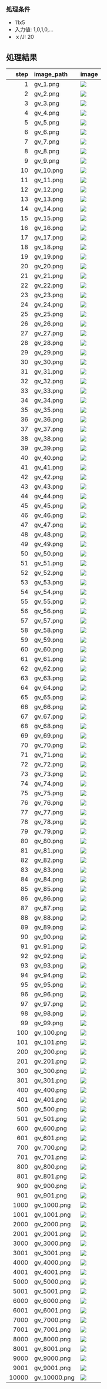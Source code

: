 ### 処理条件
- 11x5
- 入力値: 1,0,1,0,...
- ｘ/J: 20
 
## 処理結果
|   step | image_path   | image             |
|-------:|:-------------|:------------------|
|      1 | gv_1.png     | ![](gv_1.png)     |
|      2 | gv_2.png     | ![](gv_2.png)     |
|      3 | gv_3.png     | ![](gv_3.png)     |
|      4 | gv_4.png     | ![](gv_4.png)     |
|      5 | gv_5.png     | ![](gv_5.png)     |
|      6 | gv_6.png     | ![](gv_6.png)     |
|      7 | gv_7.png     | ![](gv_7.png)     |
|      8 | gv_8.png     | ![](gv_8.png)     |
|      9 | gv_9.png     | ![](gv_9.png)     |
|     10 | gv_10.png    | ![](gv_10.png)    |
|     11 | gv_11.png    | ![](gv_11.png)    |
|     12 | gv_12.png    | ![](gv_12.png)    |
|     13 | gv_13.png    | ![](gv_13.png)    |
|     14 | gv_14.png    | ![](gv_14.png)    |
|     15 | gv_15.png    | ![](gv_15.png)    |
|     16 | gv_16.png    | ![](gv_16.png)    |
|     17 | gv_17.png    | ![](gv_17.png)    |
|     18 | gv_18.png    | ![](gv_18.png)    |
|     19 | gv_19.png    | ![](gv_19.png)    |
|     20 | gv_20.png    | ![](gv_20.png)    |
|     21 | gv_21.png    | ![](gv_21.png)    |
|     22 | gv_22.png    | ![](gv_22.png)    |
|     23 | gv_23.png    | ![](gv_23.png)    |
|     24 | gv_24.png    | ![](gv_24.png)    |
|     25 | gv_25.png    | ![](gv_25.png)    |
|     26 | gv_26.png    | ![](gv_26.png)    |
|     27 | gv_27.png    | ![](gv_27.png)    |
|     28 | gv_28.png    | ![](gv_28.png)    |
|     29 | gv_29.png    | ![](gv_29.png)    |
|     30 | gv_30.png    | ![](gv_30.png)    |
|     31 | gv_31.png    | ![](gv_31.png)    |
|     32 | gv_32.png    | ![](gv_32.png)    |
|     33 | gv_33.png    | ![](gv_33.png)    |
|     34 | gv_34.png    | ![](gv_34.png)    |
|     35 | gv_35.png    | ![](gv_35.png)    |
|     36 | gv_36.png    | ![](gv_36.png)    |
|     37 | gv_37.png    | ![](gv_37.png)    |
|     38 | gv_38.png    | ![](gv_38.png)    |
|     39 | gv_39.png    | ![](gv_39.png)    |
|     40 | gv_40.png    | ![](gv_40.png)    |
|     41 | gv_41.png    | ![](gv_41.png)    |
|     42 | gv_42.png    | ![](gv_42.png)    |
|     43 | gv_43.png    | ![](gv_43.png)    |
|     44 | gv_44.png    | ![](gv_44.png)    |
|     45 | gv_45.png    | ![](gv_45.png)    |
|     46 | gv_46.png    | ![](gv_46.png)    |
|     47 | gv_47.png    | ![](gv_47.png)    |
|     48 | gv_48.png    | ![](gv_48.png)    |
|     49 | gv_49.png    | ![](gv_49.png)    |
|     50 | gv_50.png    | ![](gv_50.png)    |
|     51 | gv_51.png    | ![](gv_51.png)    |
|     52 | gv_52.png    | ![](gv_52.png)    |
|     53 | gv_53.png    | ![](gv_53.png)    |
|     54 | gv_54.png    | ![](gv_54.png)    |
|     55 | gv_55.png    | ![](gv_55.png)    |
|     56 | gv_56.png    | ![](gv_56.png)    |
|     57 | gv_57.png    | ![](gv_57.png)    |
|     58 | gv_58.png    | ![](gv_58.png)    |
|     59 | gv_59.png    | ![](gv_59.png)    |
|     60 | gv_60.png    | ![](gv_60.png)    |
|     61 | gv_61.png    | ![](gv_61.png)    |
|     62 | gv_62.png    | ![](gv_62.png)    |
|     63 | gv_63.png    | ![](gv_63.png)    |
|     64 | gv_64.png    | ![](gv_64.png)    |
|     65 | gv_65.png    | ![](gv_65.png)    |
|     66 | gv_66.png    | ![](gv_66.png)    |
|     67 | gv_67.png    | ![](gv_67.png)    |
|     68 | gv_68.png    | ![](gv_68.png)    |
|     69 | gv_69.png    | ![](gv_69.png)    |
|     70 | gv_70.png    | ![](gv_70.png)    |
|     71 | gv_71.png    | ![](gv_71.png)    |
|     72 | gv_72.png    | ![](gv_72.png)    |
|     73 | gv_73.png    | ![](gv_73.png)    |
|     74 | gv_74.png    | ![](gv_74.png)    |
|     75 | gv_75.png    | ![](gv_75.png)    |
|     76 | gv_76.png    | ![](gv_76.png)    |
|     77 | gv_77.png    | ![](gv_77.png)    |
|     78 | gv_78.png    | ![](gv_78.png)    |
|     79 | gv_79.png    | ![](gv_79.png)    |
|     80 | gv_80.png    | ![](gv_80.png)    |
|     81 | gv_81.png    | ![](gv_81.png)    |
|     82 | gv_82.png    | ![](gv_82.png)    |
|     83 | gv_83.png    | ![](gv_83.png)    |
|     84 | gv_84.png    | ![](gv_84.png)    |
|     85 | gv_85.png    | ![](gv_85.png)    |
|     86 | gv_86.png    | ![](gv_86.png)    |
|     87 | gv_87.png    | ![](gv_87.png)    |
|     88 | gv_88.png    | ![](gv_88.png)    |
|     89 | gv_89.png    | ![](gv_89.png)    |
|     90 | gv_90.png    | ![](gv_90.png)    |
|     91 | gv_91.png    | ![](gv_91.png)    |
|     92 | gv_92.png    | ![](gv_92.png)    |
|     93 | gv_93.png    | ![](gv_93.png)    |
|     94 | gv_94.png    | ![](gv_94.png)    |
|     95 | gv_95.png    | ![](gv_95.png)    |
|     96 | gv_96.png    | ![](gv_96.png)    |
|     97 | gv_97.png    | ![](gv_97.png)    |
|     98 | gv_98.png    | ![](gv_98.png)    |
|     99 | gv_99.png    | ![](gv_99.png)    |
|    100 | gv_100.png   | ![](gv_100.png)   |
|    101 | gv_101.png   | ![](gv_101.png)   |
|    200 | gv_200.png   | ![](gv_200.png)   |
|    201 | gv_201.png   | ![](gv_201.png)   |
|    300 | gv_300.png   | ![](gv_300.png)   |
|    301 | gv_301.png   | ![](gv_301.png)   |
|    400 | gv_400.png   | ![](gv_400.png)   |
|    401 | gv_401.png   | ![](gv_401.png)   |
|    500 | gv_500.png   | ![](gv_500.png)   |
|    501 | gv_501.png   | ![](gv_501.png)   |
|    600 | gv_600.png   | ![](gv_600.png)   |
|    601 | gv_601.png   | ![](gv_601.png)   |
|    700 | gv_700.png   | ![](gv_700.png)   |
|    701 | gv_701.png   | ![](gv_701.png)   |
|    800 | gv_800.png   | ![](gv_800.png)   |
|    801 | gv_801.png   | ![](gv_801.png)   |
|    900 | gv_900.png   | ![](gv_900.png)   |
|    901 | gv_901.png   | ![](gv_901.png)   |
|   1000 | gv_1000.png  | ![](gv_1000.png)  |
|   1001 | gv_1001.png  | ![](gv_1001.png)  |
|   2000 | gv_2000.png  | ![](gv_2000.png)  |
|   2001 | gv_2001.png  | ![](gv_2001.png)  |
|   3000 | gv_3000.png  | ![](gv_3000.png)  |
|   3001 | gv_3001.png  | ![](gv_3001.png)  |
|   4000 | gv_4000.png  | ![](gv_4000.png)  |
|   4001 | gv_4001.png  | ![](gv_4001.png)  |
|   5000 | gv_5000.png  | ![](gv_5000.png)  |
|   5001 | gv_5001.png  | ![](gv_5001.png)  |
|   6000 | gv_6000.png  | ![](gv_6000.png)  |
|   6001 | gv_6001.png  | ![](gv_6001.png)  |
|   7000 | gv_7000.png  | ![](gv_7000.png)  |
|   7001 | gv_7001.png  | ![](gv_7001.png)  |
|   8000 | gv_8000.png  | ![](gv_8000.png)  |
|   8001 | gv_8001.png  | ![](gv_8001.png)  |
|   9000 | gv_9000.png  | ![](gv_9000.png)  |
|   9001 | gv_9001.png  | ![](gv_9001.png)  |
|  10000 | gv_10000.png | ![](gv_10000.png) |
